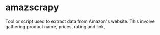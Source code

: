 # amazscrapy
 Tool or script used to extract data from Amazon's website. This involve gathering product name, prices, rating and link, 
